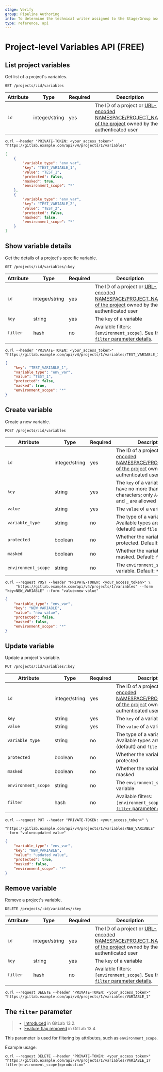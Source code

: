 ```yaml
---
stage: Verify
group: Pipeline Authoring
info: To determine the technical writer assigned to the Stage/Group associated with this page, see https://about.gitlab.com/handbook/engineering/ux/technical-writing/#assignments
type: reference, api
---
```


# Project-level Variables API **(FREE)**

## List project variables

Get list of a project's variables.

```plaintext
GET /projects/:id/variables
```

| Attribute | Type           | Required | Description                                                                                                                                   |
| --------- | -------------- | -------- | --------------------------------------------------------------------------------------------------------------------------------------------- |
| `id`      | integer/string | yes      | The ID of a project or [URL-encoded NAMESPACE/PROJECT_NAME of the project](index.md#namespaced-path-encoding) owned by the authenticated user |

```shell
curl --header "PRIVATE-TOKEN: <your_access_token>" "https://gitlab.example.com/api/v4/projects/1/variables"
```

```json
[
    {
        "variable_type": "env_var",
        "key": "TEST_VARIABLE_1",
        "value": "TEST_1",
        "protected": false,
        "masked": true,
        "environment_scope": "*"
    },
    {
        "variable_type": "env_var",
        "key": "TEST_VARIABLE_2",
        "value": "TEST_2",
        "protected": false,
        "masked": false,
        "environment_scope": "*"
    }
]
```

## Show variable details

Get the details of a project's specific variable.

```plaintext
GET /projects/:id/variables/:key
```

| Attribute | Type           | Required | Description                                                                                                                                   |
| --------- | -------------- | -------- | --------------------------------------------------------------------------------------------------------------------------------------------- |
| `id`      | integer/string | yes      | The ID of a project or [URL-encoded NAMESPACE/PROJECT_NAME of the project](index.md#namespaced-path-encoding) owned by the authenticated user |
| `key`     | string         | yes      | The `key` of a variable                                                                                                                       |
| `filter`  | hash           | no       | Available filters: `[environment_scope]`. See the [`filter` parameter details](#the-filter-parameter).                                        |

```shell
curl --header "PRIVATE-TOKEN: <your_access_token>" "https://gitlab.example.com/api/v4/projects/1/variables/TEST_VARIABLE_1"
```

```json
{
    "key": "TEST_VARIABLE_1",
    "variable_type": "env_var",
    "value": "TEST_1",
    "protected": false,
    "masked": true,
    "environment_scope": "*"
}
```

## Create variable

Create a new variable.

```plaintext
POST /projects/:id/variables
```

| Attribute           | Type           | Required | Description                                                                                                                                   |
| ------------------- | -------------- | -------- | --------------------------------------------------------------------------------------------------------------------------------------------- |
| `id`                | integer/string | yes      | The ID of a project or [URL-encoded NAMESPACE/PROJECT_NAME of the project](index.md#namespaced-path-encoding) owned by the authenticated user |
| `key`               | string         | yes      | The `key` of a variable; must have no more than 255 characters; only `A-Z`, `a-z`, `0-9`, and `_` are allowed                                 |
| `value`             | string         | yes      | The `value` of a variable                                                                                                                     |
| `variable_type`     | string         | no       | The type of a variable. Available types are: `env_var` (default) and `file`                                                                   |
| `protected`         | boolean        | no       | Whether the variable is protected. Default: `false`                                                                                           |
| `masked`            | boolean        | no       | Whether the variable is masked. Default: `false`                                                                                              |
| `environment_scope` | string         | no       | The `environment_scope` of the variable. Default: `*`                                                                                         |

```shell
curl --request POST --header "PRIVATE-TOKEN: <your_access_token>" \
     "https://gitlab.example.com/api/v4/projects/1/variables" --form "key=NEW_VARIABLE" --form "value=new value"
```

```json
{
    "variable_type": "env_var",
    "key": "NEW_VARIABLE",
    "value": "new value",
    "protected": false,
    "masked": false,
    "environment_scope": "*"
}
```

## Update variable

Update a project's variable.

```plaintext
PUT /projects/:id/variables/:key
```

| Attribute           | Type           | Required | Description                                                                                                                                   |
| ------------------- | -------------- | -------- | --------------------------------------------------------------------------------------------------------------------------------------------- |
| `id`                | integer/string | yes      | The ID of a project or [URL-encoded NAMESPACE/PROJECT_NAME of the project](index.md#namespaced-path-encoding) owned by the authenticated user |
| `key`               | string         | yes      | The `key` of a variable                                                                                                                       |
| `value`             | string         | yes      | The `value` of a variable                                                                                                                     |
| `variable_type`     | string         | no       | The type of a variable. Available types are: `env_var` (default) and `file`                                                                   |
| `protected`         | boolean        | no       | Whether the variable is protected                                                                                                             |
| `masked`            | boolean        | no       | Whether the variable is masked                                                                                                                |
| `environment_scope` | string         | no       | The `environment_scope` of the variable                                                                                                       |
| `filter`            | hash           | no       | Available filters: `[environment_scope]`. See the [`filter` parameter details](#the-filter-parameter).                                        |

```shell
curl --request PUT --header "PRIVATE-TOKEN: <your_access_token>" \
     "https://gitlab.example.com/api/v4/projects/1/variables/NEW_VARIABLE" --form "value=updated value"
```

```json
{
    "variable_type": "env_var",
    "key": "NEW_VARIABLE",
    "value": "updated value",
    "protected": true,
    "masked": false,
    "environment_scope": "*"
}
```

## Remove variable

Remove a project's variable.

```plaintext
DELETE /projects/:id/variables/:key
```

| Attribute | Type           | Required | Description                                                                                                                                   |
| --------- | -------------- | -------- | --------------------------------------------------------------------------------------------------------------------------------------------- |
| `id`      | integer/string | yes      | The ID of a project or [URL-encoded NAMESPACE/PROJECT_NAME of the project](index.md#namespaced-path-encoding) owned by the authenticated user |
| `key`     | string         | yes      | The `key` of a variable                                                                                                                       |
| `filter`  | hash           | no       | Available filters: `[environment_scope]`. See the [`filter` parameter details](#the-filter-parameter).                                        |

```shell
curl --request DELETE --header "PRIVATE-TOKEN: <your_access_token>" "https://gitlab.example.com/api/v4/projects/1/variables/VARIABLE_1"
```

## The `filter` parameter

> - [Introduced](https://gitlab.com/gitlab-org/gitlab/-/merge_requests/34490) in GitLab 13.2.
> - [Feature flag removed](https://gitlab.com/gitlab-org/gitlab/-/issues/227052) in GitLab 13.4.

This parameter is used for filtering by attributes, such as `environment_scope`.

Example usage:

```shell
curl --request DELETE --header "PRIVATE-TOKEN: <your_access_token>" "https://gitlab.example.com/api/v4/projects/1/variables/VARIABLE_1?filter[environment_scope]=production"
```
